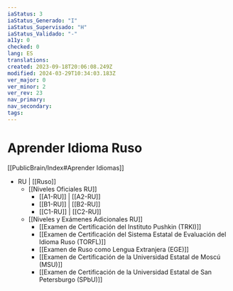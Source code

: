 ```yaml
---
iaStatus: 3
iaStatus_Generado: "I"
iaStatus_Supervisado: "H"
iaStatus_Validado: "-"
a11y: 0
checked: 0
lang: ES
translations: 
created: 2023-09-18T20:06:08.249Z
modified: 2024-03-29T10:34:03.183Z
ver_major: 0
ver_minor: 2
ver_rev: 23
nav_primary: 
nav_secondary: 
tags:
---
```

# Aprender Idioma Ruso

[[PublicBrain/Index#Aprender Idiomas]]

* RU | [[Ruso]]
	*  [[Niveles Oficiales RU]]
		* [[A1-RU]] | [[A2-RU]]
		* [[B1-RU]] | [[B2-RU]]
		* [[C1-RU]] | [[C2-RU]]
	* [[Niveles y Exámenes Adicionales RU]]
		* [[Examen de Certificación del Instituto Pushkin (TRKI)]]
		* [[Examen de Certificación del Sistema Estatal de Evaluación del Idioma Ruso (TORFL)]]
		* [[Examen de Ruso como Lengua Extranjera (EGE)]]
		* [[Examen de Certificación de la Universidad Estatal de Moscú (MSU)]]
		* [[Examen de Certificación de la Universidad Estatal de San Petersburgo (SPbU)]]